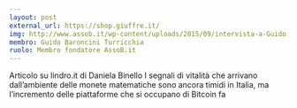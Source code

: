 ```yaml
---
layout: post
external_url: https://shop.giuffre.it/
img: http://www.assob.it/wp-content/uploads/2015/09/intervista-a-Guido-Baroncini-Turricchia.png
membro: Guido Baroncini Turricchia
ruolo: Membro fondatore AssoB.it
---
```


Articolo su lindro.it di Daniela Binello I segnali di vitalità che arrivano dall’ambiente delle monete matematiche sono ancora timidi in Italia, ma l’incremento delle piattaforme che si occupano di Bitcoin fa